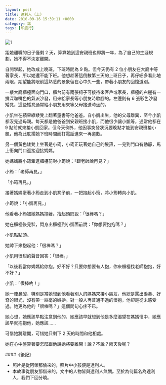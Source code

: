 ```yaml
---
layout: post
title: 達利人 (上)
date: 2010-09-16 15:39:11 +0000
category: 誌
tags: [印度行]
---
```



![1](/blog/assets/images/2010/dali1.jpg)

距她離職的日子僅剩 2 天，算算她到這安親班也即將一年，為了自己的生涯規劃，她不得不決定離開。

 <!--more-->
 
自開學起，她改成上晚班，下班時間為 9 點。但今天仍有 2 位小朋友在大廳中等著家長，所以她還不能下班。他想趁著這倒數第三天的上班日子，再仔細多看此地兩眼，期望能將眼前這熟悉的景象留在心中久一些，帶著小朋友的回憶道別。

一樓大廳櫃檯面向門口，櫃台前有兩張椅子可接待來客戶或家長，櫃檯的右邊有一排深咖啡色的氣派沙發，用來給家長等小朋友時歇腳的。左邊則有 6 張彩色沙發矮凳，這些矮凳通常給小朋友用來等父母接送時坐的。

小凱坐在蘋果綠矮凳上翻著童書等他爸爸。自小凱出生，他的父母離異，至今小凱都沒見過母親。每天都是他爸爸到安親班接小凱，而他很少讓小凱等，通常他都在 9 點前就來接小凱回家。但今天例外，他因事突發狀況要晚點才能到安親班接小凱，他為此耽擱她下班時間而打電話進來一再道歉。

另一個黃色矮凳上坐著是小筠，小筠正玩著她自己的髮箍，一見到門口有動靜，馬上衝向門口迎接迎接媽媽。

她媽媽將小筠牽進櫃檯前對小筠說：「跟老師說再見？」

小筠：「老師再見。」

「小筠再見。」

接著媽媽牽著小筠走到小凱凳子前，一把抱起小筠，將小筠轉向小凱。

小筠說：「小凱再見。」

他看著小筠被她媽媽抱著，抬起頭問說：「很棒嗎？」

她在櫃檯後見狀，閃身出櫃檯到小凱面前說：「你想要抱抱嗎？」

小凱點點頭。

她蹲下來抱起他：「很棒嗎？」

小凱用很甜的聲音回答：「很棒。」

「以後我當你媽媽給你抱，好不好？只要你想要有人抱，你來櫃檯找老師抱抱，好不好？」

小凱：「很棒吶！」

她一陣鼻酸，特別是當她想到他看著別人的媽媽來接小朋友，他總是露出羨慕、好奇的眼光，沒有帶一絲毫的嫉妒。對一般人再普通不過的懷抱，他卻是從未感受過。她更為他的「很棒嗎？」這個問句心疼不已。

她心想，她應該早點注意到他的，她應該早就想到他是多麼渴望在媽媽懷中，她應該早就抱抱他，她應該......

可惜她將離開，可惜她只剩下 2 天的時間和他相處。

她在心中盤算著要怎麼跟他說她將要離開！說？不說？兩天後呢？



####《後記》

+ 照片是從阿榮那偷來的，照片中小孩便是達利人。
+ 本故事從朋友那借來的，文中的人物皆與達利人無關。至於為何篇名為達利人，我們下回分曉。
